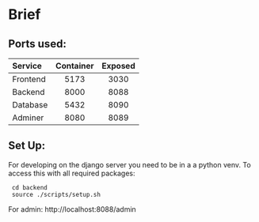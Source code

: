 # Brief

## Ports used:

| Service  | Container | Exposed |
| :------- | :-------: | :-----: |
| Frontend |   5173    |  3030   |
| Backend  |   8000    |  8088   |
| Database |   5432    |  8090   |
| Adminer  |   8080    |  8089   |

## Set Up:

For developing on the django server you need to be in a a python venv. To access this with all required packages:

```
 cd backend
 source ./scripts/setup.sh
```

For admin: http://localhost:8088/admin